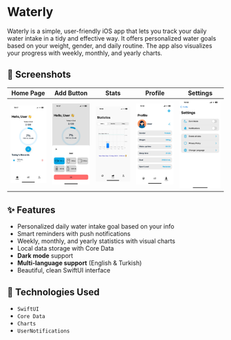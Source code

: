 # Waterly
Waterly is a simple, user-friendly iOS app that lets you track your daily water intake in a tidy and effective way. It offers personalized water goals based on your weight, gender, and daily routine. The app also visualizes your progress with weekly, monthly, and yearly charts.

## 📸 Screenshots

Home Page | Add Button | Stats | Profile | Settings
:-------------------------:|:-------------------------:|:-------------------------:|:-------------------------:|:-------------------------:
<img src="screenshots/home.jpeg" width="200"/> | <img src="screenshots/add.jpeg" width="200"/> | <img src="screenshots/stats.jpeg" width="200"/> | <img src="screenshots/profile.jpeg" width="200"/> | <img src="screenshots/settings.jpeg" width="200"/>

## ✨ Features

- Personalized daily water intake goal based on your info
- Smart reminders with push notifications
- Weekly, monthly, and yearly statistics with visual charts
- Local data storage with Core Data
- **Dark mode** support
- **Multi-language support** (English & Turkish)
- Beautiful, clean SwiftUI interface

## 🔧 Technologies Used

- `SwiftUI`
- `Core Data`
- `Charts`
- `UserNotifications`
